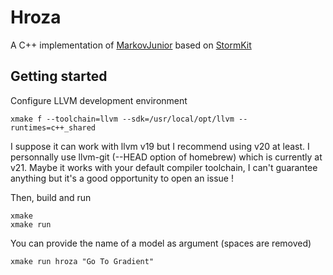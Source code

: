 # Hroza

A C++ implementation of [MarkovJunior](https://github.com/mxgmn/MarkovJunior) based on [StormKit](https://github.com/TapzCrew/StormKit)

## Getting started

Configure LLVM development environment
```
xmake f --toolchain=llvm --sdk=/usr/local/opt/llvm --runtimes=c++_shared
```
I suppose it can work with llvm v19 but I recommend using v20 at least.
I personnally use llvm-git (--HEAD option of homebrew) which is currently at v21.
Maybe it works with your default compiler toolchain, I can't guarantee anything but it's a good opportunity to open an issue !


Then, build and run
```
xmake
xmake run
```

You can provide the name of a model as argument (spaces are removed)
```
xmake run hroza "Go To Gradient"
```
